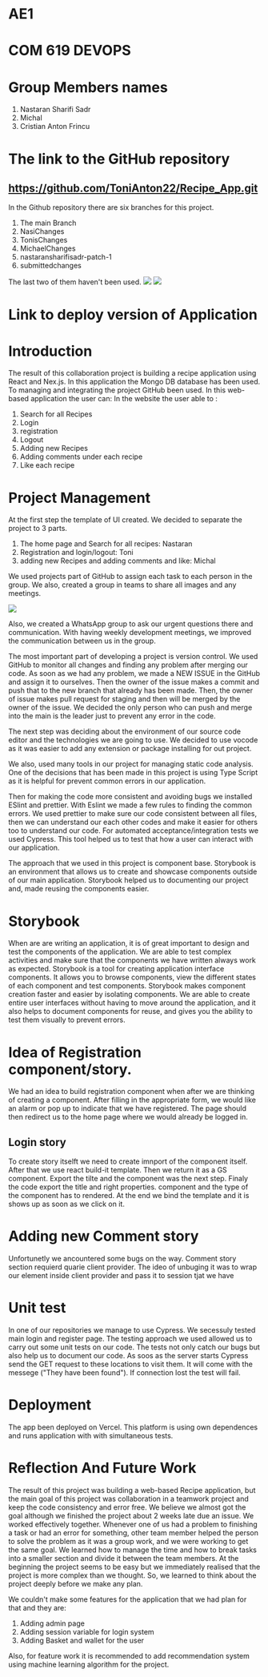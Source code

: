 
# AE1 
# COM 619 DEVOPS

# Group Members names
1. Nastaran Sharifi Sadr
1. Michal
1. Cristian Anton Frincu

# The link to the GitHub repository 
## https://github.com/ToniAnton22/Recipe_App.git
In the Github repository there are six branches for this project.
1. The main Branch
1. NasiChanges
1. TonisChanges 
1. MichaelChanges
1. nastaransharifisadr-patch-1
1. submittedchanges

The last two of them haven't been used.
![](./Report%20Images/1.png)
![](./Report%20Images/2.png)

# Link to deploy version of Application 

# Introduction
The result of this collaboration project is building a recipe application using React and Nex.js. In this application the Mongo DB database has been used. To managing and integrating the project GitHub been used. In this web-based application the user can:
In the website the user able to :
1. Search for all Recipes
1. Login 
1. registration 
1. Logout  
1. Adding new Recipes
1. Adding comments under each recipe 
1. Like each recipe

# Project Management 
At the first step the template of UI created. We decided to separate the project to 3 parts.
1. The home page and Search for all recipes: Nastaran 
1. Registration and login/logout: Toni 
1. adding new Recipes and adding comments and like: Michal

We used projects part of GitHub to assign each task to each person in the group. We also, created a group in teams to share all images and any meetings.  

![](./Report%20Images/3.png)

Also, we created a WhatsApp group to ask our urgent questions there and communication. With having weekly development meetings, we improved the communication between us in the group.

The most important part of developing a project is version control. We used GitHub to monitor all changes and finding any problem after merging our code. As soon as we had any problem, we made a NEW ISSUE in the GitHub and assign it to ourselves. Then the owner of the issue makes a commit and push that to the new branch that already has been made. Then, the owner of issue makes pull request for staging and then will  be merged by the owner of the issue. We decided the only person who can push and merge into the main is the leader just to prevent any error in the code.

The next step was deciding about the environment of our source code editor and the technologies we are going to use. We decided to use vocode as it was easier to add any extension or package installing for out project. 

We also, used many tools in our project for managing static code analysis. One of the decisions that has been made in this project is using Type Script as it is helpful for prevent common errors in our application.

Then for making the code more consistent and avoiding bugs we installed ESlint and prettier. With Eslint we made a few rules to finding the common errors. We used prettier to make sure our code consistent between all files, then we can understand our each other codes and make it easier for others too to understand our code. 
For automated acceptance/integration tests we used Cypress. This tool helped us to test that how a user can interact with our application.

The approach that we used in this project is component base. Storybook is an environment that allows us to create and showcase components outside of our main application. Storybook helped us to documenting our project and, made reusing the components easier. 


# Storybook

When are are writing an application, it is of great important to design and test the components of the application. We are able to test complex activities and make sure that the components we have written always work as expected. Storybook is a tool for creating application interface components. It allows you to browse components, view the different states of each component and test components. Storybook makes component creation faster and easier by isolating components. We are able to create entire user interfaces without having to move around the application, and it also helps to document components for reuse, and gives you the ability to test them visually to prevent errors. 

# Idea of Registration component/story.
We had an idea to build registration component when after we are thinking of creating a component. After filling in the appropriate form, we would like an alarm or pop up to indicate that we have registered. The page should then redirect us to the home page where we would already be logged in. 

## Login story
To create story itselft we need to create imnport of the component itself. After that we use react build-it template. Then we return it as a GS component. Export the tilte and the component was the next step. Finaly the code export the title and right properties. component and the type of the component has to rendered. At the end we bind the template and it is shows up as soon as we click on it. 

# Adding new Comment story
Unfortunetly we ancountered some bugs on the way. Comment story section requierd quarie client provider. The ideo of unbuging it was to wrap our element inside client provider and pass it to session tjat we have

# Unit test
In one of our repositories we manage to use Cypress. We secessuly tested main login and register page. The testing approach we used allowed us to carry out some unit tests on our code. The tests not only catch our bugs but also help us to document our code. As soos as the server starts Cypress send the GET request to these locations to visit them. It will come with the messege ("They have been found"). If connection lost the test will fail.



# Deployment
The app been deployed on Vercel. This platform is using own dependences and runs application with with simultaneous tests. 



# Reflection And Future Work
The result of this project was building a web-based Recipe application, but the main goal of this project was collaboration in a teamwork project and keep the code consistency and error free. We believe we almost got the goal although we finished the project about 2 weeks late due an issue. 
We worked effectively together. Whenever one of us had a problem to finishing a task or had an error for something, other team member helped the person to solve the problem as it was a group work, and we were working to get the same goal. 
We learned how to manage the time and how to break tasks into a smaller section and divide it between the team members. At the beginning the project seems to be easy but we immediately realised that the project is more complex than we thought. So, we learned to think about the project deeply before  we make any plan. 

We couldn't make some features for the application that we had plan for that and they are:
1. Adding admin page 
1. Adding session variable for login system 
1. Adding Basket and wallet for the user

Also, for feature work it is recommended to add recommendation system using machine learning algorithm for the project. 

    












